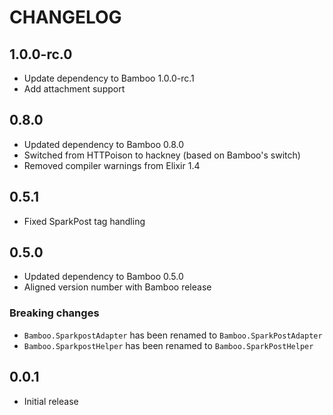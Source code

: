 # CHANGELOG

## 1.0.0-rc.0

* Update dependency to Bamboo 1.0.0-rc.1
* Add attachment support

## 0.8.0

* Updated dependency to Bamboo 0.8.0
* Switched from HTTPoison to hackney (based on Bamboo's switch)
* Removed compiler warnings from Elixir 1.4

## 0.5.1

* Fixed SparkPost tag handling

## 0.5.0

* Updated dependency to Bamboo 0.5.0
* Aligned version number with Bamboo release

### Breaking changes

* `Bamboo.SparkpostAdapter` has been renamed to `Bamboo.SparkPostAdapter`
* `Bamboo.SparkpostHelper` has been renamed to `Bamboo.SparkPostHelper`

## 0.0.1

* Initial release
